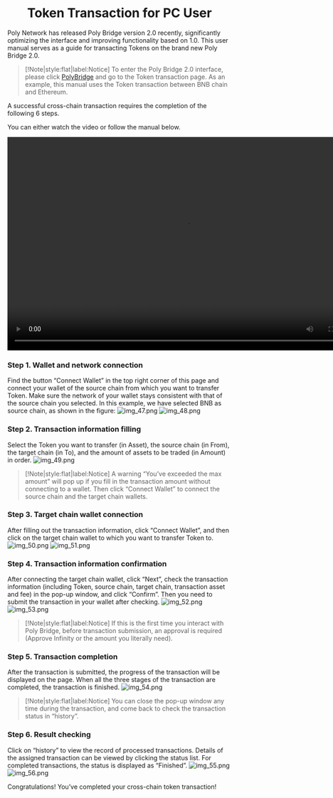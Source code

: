 <h1 align="center">Token Transaction for PC User</h1>


Poly Network has released Poly Bridge version 2.0 recently, significantly optimizing the interface and improving functionality based on 1.0. 
This user manual serves as a guide for transacting Tokens on the brand new Poly Bridge 2.0.

> [!Note|style:flat|label:Notice]
> To enter the Poly Bridge 2.0 interface, please click [PolyBridge](https://bridge.poly.network/) and go to the Token transaction page. 
> As an example, this manual uses the Token transaction between BNB chain and Ethereum. 

A successful cross-chain transaction requires the completion of the following 6 steps.

You can either watch the video or follow the manual below.

<html>
<body>

<video width="800" height="480" controls="controls">
  <source src="Video for Token Transaction.mp4" type="video/mp4">
  <object data="Video for Token Transaction.mp4" width="800" height="480">
    <embed width="800" height="480" src="Video for Token Transaction.swf">
  </object>

</video>

</body>
</html>

### Step 1. Wallet and network connection
Find the button “Connect Wallet” in the top right corner of this page and connect your wallet of the source chain from which you want to transfer Token. 
Make sure the network of your wallet stays consistent with that of the source chain you selected. 
In this example, we have selected BNB as source chain, as shown in the figure:
![img_47.png](img_47.png)
![img_48.png](img_48.png)

### Step 2. Transaction information filling
Select the Token you want to transfer (in Asset), the source chain (in From), the target chain (in To), and the amount of assets to be traded (in Amount) in order.
![img_49.png](img_49.png)


> [!Note|style:flat|label:Notice]
> A warning “You’ve exceeded the max amount” will pop up if you fill in the transaction amount without connecting to a wallet. 
> Then click “Connect Wallet” to connect the source chain and the target chain wallets. 


### Step 3. Target chain wallet connection
After filling out the transaction information, click “Connect Wallet”, and then click on the target chain wallet to which you want to transfer Token to.
![img_50.png](img_50.png)
![img_51.png](img_51.png)


### Step 4. Transaction information confirmation
After connecting the target chain wallet, click “Next”, check the transaction information (including Token, source chain, target chain, transaction asset and fee) in the pop-up window, and click “Confirm”. 
Then you need to submit the transaction in your wallet after checking.
![img_52.png](img_52.png)
![img_53.png](img_53.png)

> [!Note|style:flat|label:Notice]
> If this is the first time you interact with Poly Bridge, before transaction submission, an approval is required (Approve Infinity or the amount you literally need).

### Step 5. Transaction completion
After the transaction is submitted, the progress of the transaction will be displayed on the page. 
When all the three stages of the transaction are completed, the transaction is finished.
![img_54.png](img_54.png)


> [!Note|style:flat|label:Notice]
> You can close the pop-up window any time during the transaction, and come back to check the transaction status in “history”.


### Step 6. Result checking
Click on “history” to view the record of processed transactions. 
Details of the assigned transaction can be viewed by clicking the status list. 
For completed transactions, the status is displayed as “Finished”.
![img_55.png](img_55.png)
![img_56.png](img_56.png)

Congratulations! You’ve completed your cross-chain token transaction!






